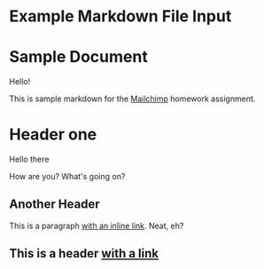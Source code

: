 # Example Markdown File Input

# Sample Document

Hello!

This is sample markdown for the [Mailchimp](https://www.mailchimp.com) homework assignment.

# Header one

Hello there

How are you?
What's going on?

## Another Header

This is a paragraph [with an inline link](http://google.com). Neat, eh?

## This is a header [with a link](http://yahoo.com)